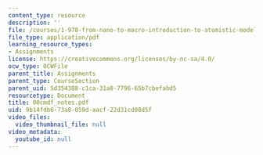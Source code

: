```yaml
---
content_type: resource
description: ''
file: /courses/1-978-from-nano-to-macro-introduction-to-atomistic-modeling-techniques-january-iap-2007/9b14fdb673a8059daacf22d31cd08d5f_08cmdf_notes.pdf
file_type: application/pdf
learning_resource_types:
- Assignments
license: https://creativecommons.org/licenses/by-nc-sa/4.0/
ocw_type: OCWFile
parent_title: Assignments
parent_type: CourseSection
parent_uid: 5d354388-c1ca-31a0-7796-65b7cbefabd5
resourcetype: Document
title: 08cmdf_notes.pdf
uid: 9b14fdb6-73a8-059d-aacf-22d31cd08d5f
video_files:
  video_thumbnail_file: null
video_metadata:
  youtube_id: null
---
```

